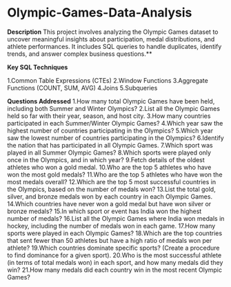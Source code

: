 # Olympic-Games-Data-Analysis

**Description**
This project involves analyzing the Olympic Games dataset to uncover meaningful insights about participation, medal distributions, and athlete performances. It includes SQL queries to handle duplicates, identify trends, and answer complex business questions.**

**Key SQL Techniques**

1.Common Table Expressions (CTEs)
2.Window Functions 
3.Aggregate Functions (COUNT, SUM, AVG)
4.Joins 
5.Subqueries

**Questions Addressed**
1.How many total Olympic Games have been held, including both Summer and Winter Olympics?
2.List all the Olympic Games held so far with their year, season, and host city.
3.How many countries participated in each Summer/Winter Olympic Games?
4.Which year saw the highest number of countries participating in the Olympics?
5.Which year saw the lowest number of countries participating in the Olympics?
6.Identify the nation that has participated in all Olympic Games.
7.Which sport was played in all Summer Olympic Games?
8.Which sports were played only once in the Olympics, and in which year?
9.Fetch details of the oldest athletes who won a gold medal.
10.Who are the top 5 athletes who have won the most gold medals?
11.Who are the top 5 athletes who have won the most medals overall?
12.Which are the top 5 most successful countries in the Olympics, based on the number of medals won?
13.List the total gold, silver, and bronze medals won by each country in each Olympic Games.
14.Which countries have never won a gold medal but have won silver or bronze medals?
15.In which sport or event has India won the highest number of medals?
16.List all the Olympic Games where India won medals in hockey, including the number of medals won in each game.
17.How many sports were played in each Olympic Games?
18.Which are the top countries that sent fewer than 50 athletes but have a high ratio of medals won per athlete?
19.Which countries dominate specific sports? (Create a procedure to find dominance for a given sport).
20.Who is the most successful athlete (in terms of total medals won) in each sport, and how many medals did they win?
21.How many medals did each country win in the most recent Olympic Games?
